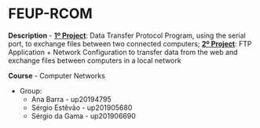 # FEUP-RCOM

**Description** - [**1º Project**](./project1/README.MD): Data Transfer Protocol Program, using the serial port, to exchange files between two connected computers; [**2º Project**](./project2/README.MD): FTP Application + Network Configuration to transfer data from the web and exchange files between computers in a local network

**Course** - Computer Networks

* Group:
    - Ana Barra - up20194795
    - Sérgio Estêvão - up201905680
    - Sérgio da Gama - up201906690




